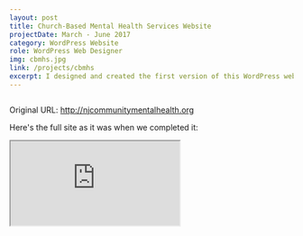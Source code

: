 ```yaml
---
layout: post
title: Church-Based Mental Health Services Website
projectDate: March - June 2017
category: WordPress Website
role: WordPress Web Designer
img: cbmhs.jpg
link: /projects/cbmhs
excerpt: I designed and created the first version of this WordPress website with a classmate my sophomore year of university. This pro-bono project was done under Human Experience Systems LLC for the Church-Based Mental Health Services (CBMHS) program of the non-profit community development corporation Churches Improving Communities (CIC).
---
```


<img src="https://cozymaus.github.io/img/cbmhs.png" alt="" class="img-fluid"/>
<p class="caption">Original URL: <a href="http://njcommunitymentalhealth.org" target="_blank">http://njcommunitymentalhealth.org</a></p>

<p>Here's the full site as it was when we completed it:</p>

<iframe class="pdf" src="https://cozymaus.github.io/img/cbmhs.pdf"></iframe>
